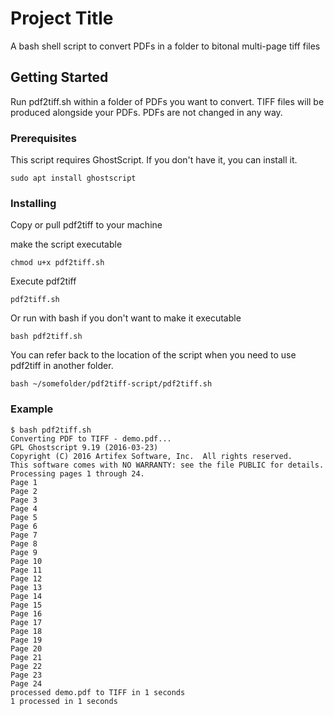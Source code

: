 # Project Title

A bash shell script to convert PDFs in a folder to bitonal multi-page tiff files

## Getting Started

Run pdf2tiff.sh within a folder of PDFs you want to convert. TIFF files will be produced alongside your PDFs. PDFs are not changed in any way.

### Prerequisites

This script requires GhostScript. If you don't have it, you can install it.

```
sudo apt install ghostscript
```

### Installing

Copy or pull pdf2tiff to your machine

make the script executable
```
chmod u+x pdf2tiff.sh
```

Execute pdf2tiff

```
pdf2tiff.sh
```

Or run with bash if you don't want to make it executable

```
bash pdf2tiff.sh
```
You can refer back to the location of the script when you need to use pdf2tiff in another folder.

```
bash ~/somefolder/pdf2tiff-script/pdf2tiff.sh
```


### Example
```
$ bash pdf2tiff.sh
Converting PDF to TIFF - demo.pdf...
GPL Ghostscript 9.19 (2016-03-23)
Copyright (C) 2016 Artifex Software, Inc.  All rights reserved.
This software comes with NO WARRANTY: see the file PUBLIC for details.
Processing pages 1 through 24.
Page 1
Page 2
Page 3
Page 4
Page 5
Page 6
Page 7
Page 8
Page 9
Page 10
Page 11
Page 12
Page 13
Page 14
Page 15
Page 16
Page 17
Page 18
Page 19
Page 20
Page 21
Page 22
Page 23
Page 24
processed demo.pdf to TIFF in 1 seconds
1 processed in 1 seconds
```
